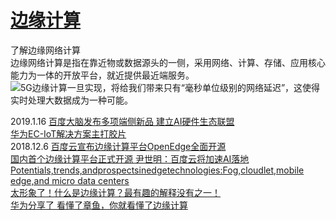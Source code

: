 



# <a id="tag-Edge Computing(边缘计算)" href="#tag-Edge Computing(边缘计算)">边缘计算</a>
了解边缘网络计算 <br>
边缘网络计算是指在靠近物或数据源头的一侧，采用网络、计算、存储、应用核心能力为一体的开放平台，就近提供最近端服务。 <br>
![5G边缘计算一旦实现，将给我们带来只有“毫秒单位级别的网络延迟”，这使得实时处理大数据成为一种可能。](https://camo.githubusercontent.com/a9b036fba3f9bbcf8c9541bc766f8e8a5478d0c4/687474703a2f2f70312e7073746174702e636f6d2f6c617267652f3331643030303034646663643838373265383638)<br>

2019.1.16 [百度大脑发布多项端侧新品 建立AI硬件生态联盟](https://baijiahao.baidu.com/s?id=1622815975631210756&wfr=spider&for=pc)<br>
[华为EC-IoT解决方案主打胶片](https://e.huawei.com/cn/material/onLineView?MaterialID=cc55c4b9c33e4603875a9234d29bd54c)<br>
2018.12.6 [百度云宣布边缘计算平台OpenEdge全面开源](http://tech.163.com/18/1207/13/E2E7KG1P00098IEO.html)<br>
[国内首个边缘计算平台正式开源 尹世明：百度云将加速AI落地](https://baijiahao.baidu.com/s?id=1619104569684990365&wfr=spider&for=pc)<br>
[Potentials,trends,andprospectsinedgetechnologies:Fog,cloudlet,mobile edge,and micro data centers](http://sameekhan.org/pub/B_K_2018_CN.pdf)<br>
[太形象了！什么是边缘计算？最有趣的解释没有之一！](https://www.sohu.com/a/227558467_472880)<br>
[华为分享了 看懂了章鱼，你就看懂了边缘计算](https://baijiahao.baidu.com/s?id=1587837432788498581&wfr=spider&for=pc)<br>



